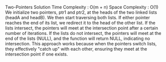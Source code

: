 Two-Pointers Solution
Time Complexity : O(m + n)
Space Complexity : O(1)
​
We initialize two pointers, ptr1 and ptr2, at the heads of the two linked lists (headA and headB). We then start traversing both lists. If either pointer reaches the end of its list, we redirect it to the head of the other list. If the lists intersect, the pointers will meet at the intersection point after a certain number of iterations. If the lists do not intersect, the pointers will meet at the end of the lists (NULL), and the function will return NULL, indicating no intersection. This approach works because when the pointers switch lists, they effectively "catch up" with each other, ensuring they meet at the intersection point if one exists.